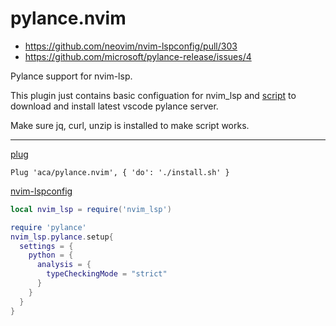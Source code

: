 # pylance.nvim

- https://github.com/neovim/nvim-lspconfig/pull/303
- https://github.com/microsoft/pylance-release/issues/4

Pylance support for nvim-lsp.

This plugin just contains basic configuation for nvim_lsp and
[script](./install.sh) to download and install latest vscode pylance server.

Make sure jq, curl, unzip is installed to make script works.

---

[plug](https://github.com/junegunn/vim-plug)
```vim
Plug 'aca/pylance.nvim', { 'do': './install.sh' }
```

[nvim-lspconfig](https://github.com/neovim/nvim-lspconfig)
```lua
local nvim_lsp = require('nvim_lsp')

require 'pylance'
nvim_lsp.pylance.setup{
  settings = {
    python = {
      analysis = {
        typeCheckingMode = "strict"
      }
    }
  }
}
```
